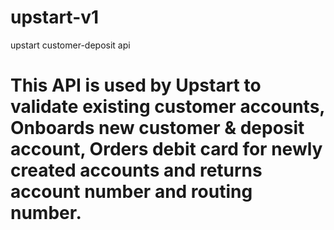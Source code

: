 # upstart-v1
upstart customer-deposit api
# This API is used by Upstart to	validate existing customer accounts, Onboards new customer & deposit account, Orders debit card for newly created accounts and returns account number and routing number.
